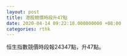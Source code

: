 ```yaml
---
layout: post
title: 港股競價時段升47點
date: 2020-04-14 09:22:18.000000000 +08:00
categories: rthk
---
```


恒生指數競價時段報24347點，升47點。

